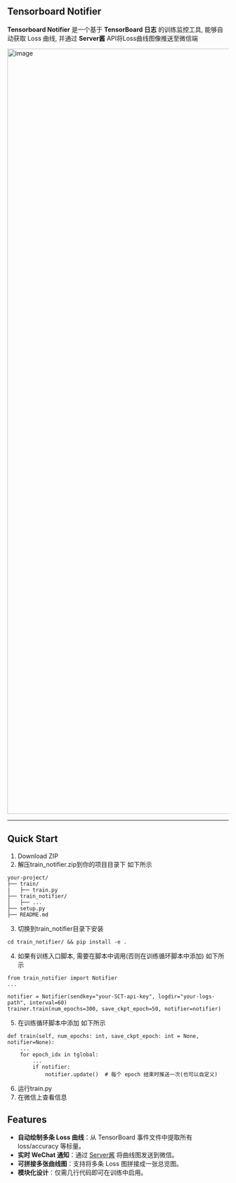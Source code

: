 ## Tensorboard Notifier

**Tensorboard Notifier** 是一个基于 **TensorBoard 日志** 的训练监控工具, 能够自动获取 Loss 曲线, 并通过 **Server酱** API将Loss曲线图像推送至微信端

<img width="1080" height="1739" alt="image" src="https://github.com/user-attachments/assets/6d382528-ce4e-488d-87a5-b7b0c3e2a8cd" />

---
## Quick Start

1. Download ZIP
2. 解压train_notifier.zip到你的项目目录下
如下所示
```
your-project/
├── train/
|   ├── train.py
├── train_notifier/
│   ├── ...
├── setup.py
├── README.md
```
3. 切换到train_notifier目录下安装
```
cd train_notifier/ && pip install -e .
```
4. 如果有训练入口脚本, 需要在脚本中调用(否则在训练循环脚本中添加)
如下所示
```
from train_notifier import Notifier
...

notifier = Notifier(sendkey="your-SCT-api-key", logdir="your-logs-path", interval=60)
trainer.train(num_epochs=300, save_ckpt_epoch=50, notifier=notifier)
```
5. 在训练循环脚本中添加
如下所示
```
def train(self, num_epochs: int, save_ckpt_epoch: int = None, notifier=None):
    ...
    for epoch_idx in tglobal:
        ...
        if notifier:
            notifier.update()  # 每个 epoch 结束时推送一次(也可以自定义)
```
6. 运行train.py
7. 在微信上查看信息

## Features

- **自动绘制多条 Loss 曲线**：从 TensorBoard 事件文件中提取所有 loss/accuracy 等标量。
- **实时 WeChat 通知**：通过 [Server酱](https://sct.ftqq.com/) 将曲线图发送到微信。
- **可拼接多张曲线图**：支持将多条 Loss 图拼接成一张总览图。
- **模块化设计**：仅需几行代码即可在训练中启用。

